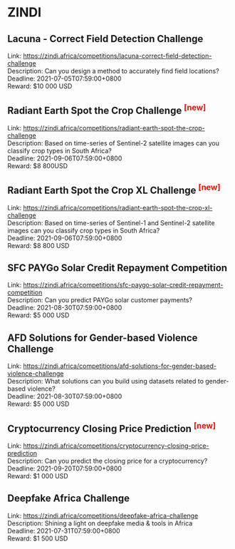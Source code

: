 # ZINDI



## Lacuna - Correct Field Detection Challenge

Link: https://zindi.africa/competitions/lacuna-correct-field-detection-challenge  
Description: Can you design a method to accurately find field locations?  
Deadline: 2021-07-05T07:59:00+0800  
Reward: $10 000 USD  


## Radiant Earth Spot the Crop Challenge <sup style="color:red">[new]<sup>  

Link: https://zindi.africa/competitions/radiant-earth-spot-the-crop-challenge  
Description: Based on time-series of Sentinel-2 satellite images can you classify crop types in South Africa?  
Deadline: 2021-09-06T07:59:00+0800  
Reward: $8 800USD  


## Radiant Earth Spot the Crop XL Challenge <sup style="color:red">[new]<sup>  

Link: https://zindi.africa/competitions/radiant-earth-spot-the-crop-xl-challenge  
Description: Based on time-series of Sentinel-1 and Sentinel-2 satellite images can you classify crop types in South Africa?  
Deadline: 2021-09-06T07:59:00+0800  
Reward: $8 800 USD  


## SFC PAYGo Solar Credit Repayment Competition

Link: https://zindi.africa/competitions/sfc-paygo-solar-credit-repayment-competition  
Description: Can you predict PAYGo solar customer payments?  
Deadline: 2021-08-30T07:59:00+0800  
Reward: $5 000 USD  


## AFD Solutions for Gender-based Violence Challenge

Link: https://zindi.africa/competitions/afd-solutions-for-gender-based-violence-challenge  
Description: What solutions can you build using datasets related to gender-based violence?  
Deadline: 2021-08-30T07:59:00+0800  
Reward: $5 000 USD  


## Cryptocurrency Closing Price Prediction <sup style="color:red">[new]<sup>  

Link: https://zindi.africa/competitions/cryptocurrency-closing-price-prediction  
Description: Can you predict the closing price for a cryptocurrency?   
Deadline: 2021-09-20T07:59:00+0800  
Reward: $1 000 USD  


## Deepfake Africa Challenge 

Link: https://zindi.africa/competitions/deepfake-africa-challenge  
Description: Shining a light on deepfake media & tools in Africa   
Deadline: 2021-07-31T07:59:00+0800  
Reward: $1 500 USD  

